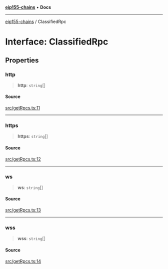 [**eip155-chains**](../README.md) • **Docs**

***

[eip155-chains](../globals.md) / ClassifiedRpc

# Interface: ClassifiedRpc

## Properties

### http

> **http**: `string`[]

#### Source

[src/getRpcs.ts:11](https://github.com/ivanzzeth/eip155-chains/blob/8a937f89bbbe3657fc80f0fbfa328cd313359581/src/getRpcs.ts#L11)

***

### https

> **https**: `string`[]

#### Source

[src/getRpcs.ts:12](https://github.com/ivanzzeth/eip155-chains/blob/8a937f89bbbe3657fc80f0fbfa328cd313359581/src/getRpcs.ts#L12)

***

### ws

> **ws**: `string`[]

#### Source

[src/getRpcs.ts:13](https://github.com/ivanzzeth/eip155-chains/blob/8a937f89bbbe3657fc80f0fbfa328cd313359581/src/getRpcs.ts#L13)

***

### wss

> **wss**: `string`[]

#### Source

[src/getRpcs.ts:14](https://github.com/ivanzzeth/eip155-chains/blob/8a937f89bbbe3657fc80f0fbfa328cd313359581/src/getRpcs.ts#L14)

